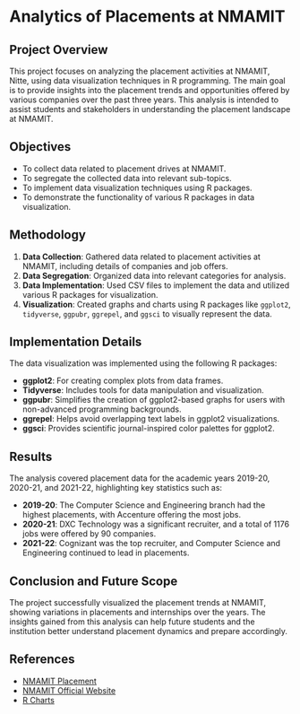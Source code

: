 # Analytics of Placements at NMAMIT

## Project Overview

This project focuses on analyzing the placement activities at NMAMIT, Nitte, using data visualization techniques in R programming. The main goal is to provide insights into the placement trends and opportunities offered by various companies over the past three years. This analysis is intended to assist students and stakeholders in understanding the placement landscape at NMAMIT.

## Objectives

- To collect data related to placement drives at NMAMIT.
- To segregate the collected data into relevant sub-topics.
- To implement data visualization techniques using R packages.
- To demonstrate the functionality of various R packages in data visualization.

## Methodology

1. **Data Collection**: Gathered data related to placement activities at NMAMIT, including details of companies and job offers.
2. **Data Segregation**: Organized data into relevant categories for analysis.
3. **Data Implementation**: Used CSV files to implement the data and utilized various R packages for visualization.
4. **Visualization**: Created graphs and charts using R packages like `ggplot2`, `tidyverse`, `ggpubr`, `ggrepel`, and `ggsci` to visually represent the data.

## Implementation Details

The data visualization was implemented using the following R packages:

- **ggplot2**: For creating complex plots from data frames.
- **Tidyverse**: Includes tools for data manipulation and visualization.
- **ggpubr**: Simplifies the creation of ggplot2-based graphs for users with non-advanced programming backgrounds.
- **ggrepel**: Helps avoid overlapping text labels in ggplot2 visualizations.
- **ggsci**: Provides scientific journal-inspired color palettes for ggplot2.

## Results

The analysis covered placement data for the academic years 2019-20, 2020-21, and 2021-22, highlighting key statistics such as:

- **2019-20**: The Computer Science and Engineering branch had the highest placements, with Accenture offering the most jobs.
- **2020-21**: DXC Technology was a significant recruiter, and a total of 1176 jobs were offered by 90 companies.
- **2021-22**: Cognizant was the top recruiter, and Computer Science and Engineering continued to lead in placements.

## Conclusion and Future Scope

The project successfully visualized the placement trends at NMAMIT, showing variations in placements and internships over the years. The insights gained from this analysis can help future students and the institution better understand placement dynamics and prepare accordingly.

## References

- [NMAMIT Placement](http://nmamit.in/placement/)
- [NMAMIT Official Website](https://nmamit.nitte.edu.in/)
- [R Charts](https://r-charts.com/)
